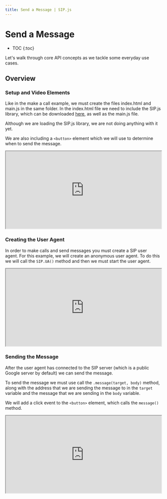 ```yaml
---
title: Send a Message | SIP.js
---
```


# Send a Message

* TOC
{:toc}

Let's walk through core API concepts as we tackle some everyday use cases.

## Overview

### Setup and Video Elements

Like in the make a call example, we must create the files index.html and main.js in the same folder.  In the index.html file we need to include the SIP.js library, which can be downloaded [here](/download/), as well as the main.js file.  

Although we are loading the SIP.js library, we are not doing anything with it yet.

We are also including a `<button>` element which we will use to determine when to send the message.


<iframe
  style="width: 100%; height: 250px"
  src="http://jsfiddle.net/5JbvL/2/embedded/html,js,result/">
</iframe>



### Creating the User Agent

In order to make calls and send messages you must create a SIP user agent.  For this example, we will create an anonymous user agent.  To do this we will call the `SIP.UA()` method and then we must start the user agent.

<iframe
  style="width: 100%; height: 250px"
  src="http://jsfiddle.net/gk3p4/4/embedded/js,html,result/">
</iframe>


### Sending the Message


After the user agent has connected to the SIP server (which is a public Google server by default) we can send the message.

To send the message we must use call the `.message(target, body)` method, along with the address that we are sending the message to in the `target` variable and the message that we are sending in the `body` variable.

We will add a click event to the `<button>` element, which calls the `message()` method.


<iframe
  style="width: 100%; height: 250px"
  src="http://jsfiddle.net/8Cg6M/4/embedded/js,html,result/">
</iframe>

